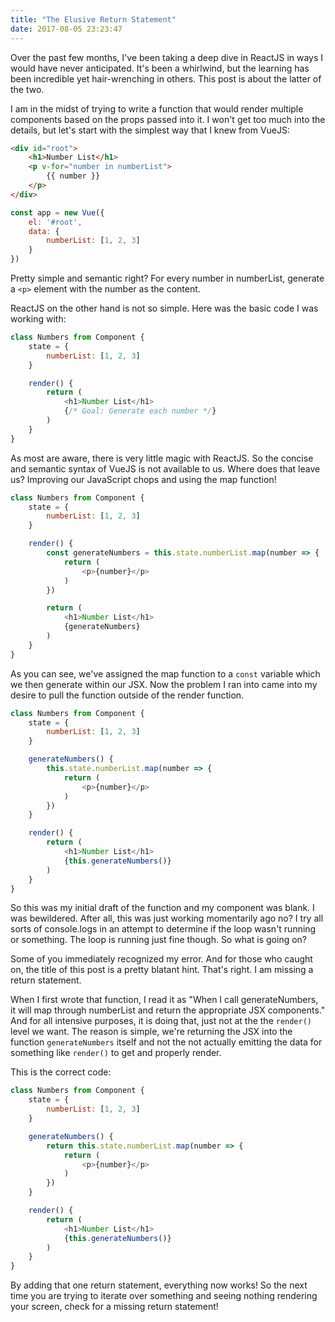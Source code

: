 ```yaml
---
title: "The Elusive Return Statement"
date: 2017-08-05 23:23:47
---
```


Over the past few months, I've been taking a deep dive in ReactJS in ways I would have never anticipated. It's been a whirlwind, but the learning has been incredible yet hair-wrenching in others. This post is about the latter of the two.

I am in the midst of trying to write a function that would render multiple components based on the props passed into it. I won't get too much into the details, but let's start with the simplest way that I knew from VueJS:

```html
<div id="root">
	<h1>Number List</h1>
	<p v-for="number in numberList">
		{{ number }}
	</p>
</div>
```

```javascript
const app = new Vue({
	el: '#root',
	data: {
		numberList: [1, 2, 3]
	}
})
```

Pretty simple and semantic right? For every number in numberList, generate a `<p>` element with the number as the content.

ReactJS on the other hand is not so simple. Here was the basic code I was working with:

```javascript
class Numbers from Component {
	state = {
		numberList: [1, 2, 3]
	}

	render() {
		return (
			<h1>Number List</h1>
			{/* Goal: Generate each number */}
		)
	}
}
```

As most are aware, there is very little magic with ReactJS. So the concise and semantic syntax of VueJS is not available to us. Where does that leave us? Improving our JavaScript chops and using the map function!

```javascript
class Numbers from Component {
	state = {
		numberList: [1, 2, 3]
	}

	render() {
		const generateNumbers = this.state.numberList.map(number => {
			return (
				<p>{number}</p>
			)
		})

		return (
			<h1>Number List</h1>
			{generateNumbers}
		)
	}
}
```

As you can see, we've assigned the map function to a `const` variable which we then generate within our JSX. Now the problem I ran into came into my desire to pull the function outside of the render function.

```javascript
class Numbers from Component {
	state = {
		numberList: [1, 2, 3]
	}

	generateNumbers() {
		this.state.numberList.map(number => {
			return (
				<p>{number}</p>
			)
		})
	}

	render() {
		return (
			<h1>Number List</h1>
			{this.generateNumbers()}
		)
	}
}
```

So this was my initial draft of the function and my component was blank. I was bewildered. After all, this was just working momentarily ago no? I try all sorts of console.logs in an attempt to determine if the loop wasn't running or something. The loop is running just fine though. So what is going on?

Some of you immediately recognized my error. And for those who caught on, the title of this post is a pretty blatant hint. That's right. I am missing a return statement.

When I first wrote that function, I read it as "When I call generateNumbers, it will map through numberList and return the appropriate JSX components." And for all intensive purposes, it is doing that, just not at the the `render()` level we want. The reason is simple, we're returning the JSX into the function `generateNumbers` itself and not the not actually emitting the data for something like `render()` to get and properly render.

This is the correct code:

```javascript
class Numbers from Component {
	state = {
		numberList: [1, 2, 3]
	}

	generateNumbers() {
		return this.state.numberList.map(number => {
			return (
				<p>{number}</p>
			)
		})
	}

	render() {
		return (
			<h1>Number List</h1>
			{this.generateNumbers()}
		)
	}
}
```

By adding that one return statement, everything now works! So the next time you are trying to iterate over something and seeing nothing rendering your screen, check for a missing return statement!
